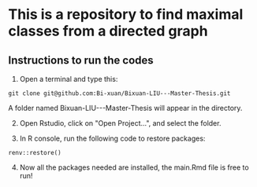# This is a repository to find maximal classes from a directed graph

## Instructions to run the codes
1. Open a terminal and type this:
```
git clone git@github.com:Bi-xuan/Bixuan-LIU---Master-Thesis.git
```
A folder named Bixuan-LIU---Master-Thesis will appear in the directory.

2. Open Rstudio, click on "Open Project...", and select the folder.

3. In R console, run the following code to restore packages:
```
renv::restore()
```
4. Now all the packages needed are installed, the main.Rmd file is free to run!
